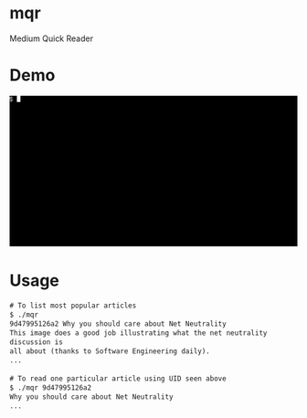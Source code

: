 # mqr

Medium Quick Reader

# Demo

![alt text](https://raw.githubusercontent.com/aboutsko/mqr/master/resources/demo.gif)


# Usage

    # To list most popular articles
    $ ./mqr 
    9d47995126a2 Why you should care about Net Neutrality
    This image does a good job illustrating what the net neutrality discussion is
    all about (thanks to Software Engineering daily).
    ...

    # To read one particular article using UID seen above
    $ ./mqr 9d47995126a2
    Why you should care about Net Neutrality
    ...
